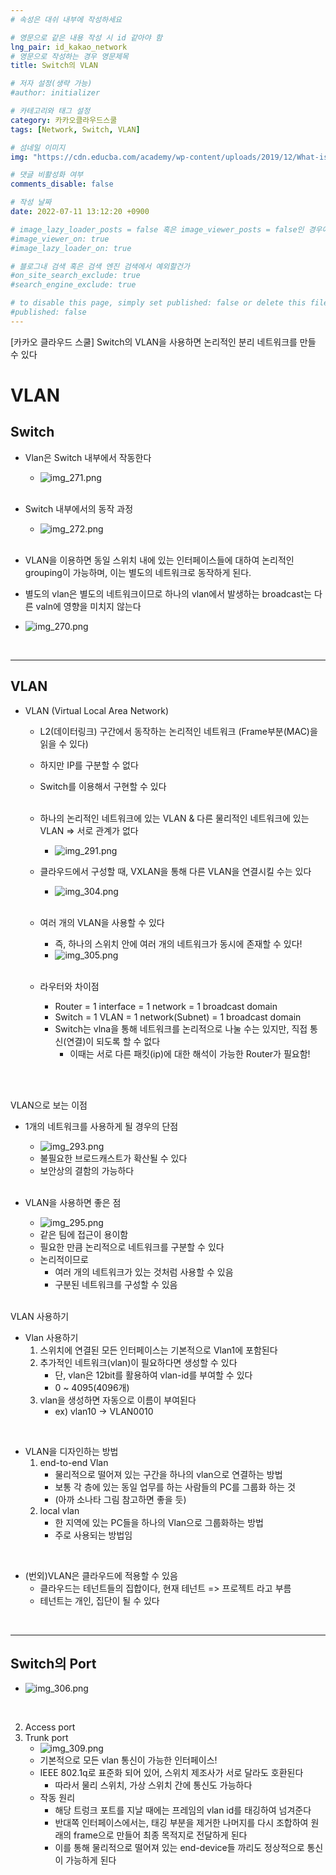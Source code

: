 ```yaml
---
# 속성은 대쉬 내부에 작성하세요

# 영문으로 같은 내용 작성 시 id 같아야 함
lng_pair: id_kakao_network
# 영문으로 작성하는 경우 영문제목
title: Switch의 VLAN

# 저자 설정(생략 가능)
#author: initializer

# 카테고리와 태그 설정
category: 카카오클라우드스쿨
tags: [Network, Switch, VLAN]

# 섬네일 이미지
img: "https://cdn.educba.com/academy/wp-content/uploads/2019/12/What-is-VLAN-main.jpg"

# 댓글 비활성화 여부
comments_disable: false

# 작성 날짜
date: 2022-07-11 13:12:20 +0900

# image_lazy_loader_posts = false 혹은 image_viewer_posts = false인 경우에만 사용하세요
#image_viewer_on: true
#image_lazy_loader_on: true

# 블로그내 검색 혹은 검색 엔진 검색에서 예외할건가
#on_site_search_exclude: true
#search_engine_exclude: true

# to disable this page, simply set published: false or delete this file
#published: false
---
```


<!-- outline-start -->

[카카오 클라우드 스쿨] Switch의 VLAN을 사용하면 논리적인 분리 네트워크를 만들 수 있다

<!-- outline-end -->



# VLAN

## Switch
  * Vlan은 Switch 내부에서 작동한다
    * ![img_271.png](img_271.png) <br><br>
  * Switch 내부에서의 동작 과정
    * ![img_272.png](img_272.png) <br><br>


  * VLAN을 이용하면 동일 스위치 내에 있는 인터페이스들에 대하여 논리적인 grouping이 가능하며, 이는 별도의 네트워크로 동작하게 된다.
  * 별도의 vlan은 별도의 네트워크이므로 하나의 vlan에서 발생하는 broadcast는 다른 valn에 영향을 미치지 않는다
  * ![img_270.png](img_270.png)
<br>
<hr>


## VLAN

* VLAN (Virtual Local Area Network)
  * L2(데이터링크) 구간에서 동작하는 논리적인 네트워크 (Frame부분(MAC)을 읽을 수 있다)
  * 하지만 IP를 구분할 수 없다
  * Switch를 이용해서 구현할 수 있다 <br><br>

  * 하나의 논리적인 네트워크에 있는 VLAN & 다른 물리적인 네트워크에 있는 VLAN => 서로 관계가 없다
    * ![img_291.png](img_291.png)
  * 클라우드에서 구성할 때, VXLAN을 통해 다른 VLAN을 연결시킬 수는 있다
    * ![img_304.png](img_304.png) <br><br>

  * 여러 개의 VLAN을 사용할 수 있다
    * 즉, 하나의 스위치 안에 여러 개의 네트워크가 동시에 존재할 수 있다!
    * ![img_305.png](img_305.png) <br><br>

  * 라우터와 차이점
    * Router = 1 interface = 1 network = 1 broadcast domain
    * Switch = 1 VLAN = 1 network(Subnet) = 1 broadcast domain
    * Switch는 vlna을 통해 네트워크를 논리적으로 나눌 수는 있지만, 직접 통신(연결)이 되도록 할 수 없다
      * 이때는 서로 다른 패킷(ip)에 대한 해석이 가능한 Router가 필요함! <br><br>

<br>

VLAN으로 보는 이점 <br>
* 1개의 네트워크를 사용하게 될 경우의 단점
  * ![img_293.png](img_293.png)
  * 불필요한 브로드캐스트가 확산될 수 있다
  * 보안상의 결함의 가능하다 <br><br>

* VLAN을 사용하면 좋은 점
  * ![img_295.png](img_295.png)
  * 같은 팀에 접근이 용이함
  * 필요한 만큼 논리적으로 네트워크를 구분할 수 있다
  * 논리적이므로
    * 여러 개의 네트워크가 있는 것처럼 사용할 수 있음
    * 구분된 네트워크를 구성할 수 있음 <br><br>


VLAN 사용하기 <br>
* Vlan 사용하기
  1. 스위치에 연결된 모든 인터페이스는 기본적으로 Vlan1에 포함된다
  2. 추가적인 네트워크(vlan)이 필요하다면 생성할 수 있다
     * 단, vlan은 12bit를 활용하여 vlan-id를 부여할 수 있다
     * 0 ~ 4095(4096개)
  3. vlan을 생성하면 자동으로 이름이 부여된다
     * ex) vlan10 -> VLAN0010

<br>

* VLAN을 디자인하는 방법
  1. end-to-end Vlan
     * 물리적으로 떨어져 있는 구간을 하나의 vlan으로 연결하는 방법
     * 보통 각 층에 있는 동일 업무를 하는 사람들의 PC를 그룹화 하는 것
     * (아까 소나타 그림 참고하면 좋을 듯)
  2. local vlan
     * 한 지역에 있는 PC들을 하나의 Vlan으로 그룹화하는 방법
     * 주로 사용되는 방법임

<br>

* (번외)VLAN은 클라우드에 적용할 수 있음
  * 클라우드는 테넌트들의 집합이다, 현재 테넌트 => 프로젝트 라고 부름
  * 테넌트는 개인, 집단이 될 수 있다

<br>
<hr>

## Switch의 Port

* ![img_306.png](img_306.png)

<br>

2. Access port
3. Trunk port
   * ![img_309.png](img_309.png)
   * 기본적으로 모든 vlan 통신이 가능한 인터페이스!
   * IEEE 802.1q로 표준화 되어 있어, 스위치 제조사가 서로 달라도 호환된다
     * 따라서 물리 스위치, 가상 스위치 간에 통신도 가능하다
   * 작동 원리
     * 해당 트렁크 포트를 지날 때에는 프레임의 vlan id를 태깅하여 넘겨준다
     * 반대쪽 인터페이스에서는, 태깅 부분을 제거한 나머지를 다시 조합하여 원래의 frame으로 만들어 최종 목적지로 전달하게 된다
     * 이를 통해 물리적으로 떨어져 있는 end-device들 까리도 정상적으로 통신이 가능하게 된다
